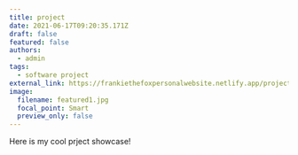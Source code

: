 ```yaml
---
title: project
date: 2021-06-17T09:20:35.171Z
draft: false
featured: false
authors:
  - admin
tags:
  - software project
external_link: https://frankiethefoxpersonalwebsite.netlify.app/project/project/
image:
  filename: featured1.jpg
  focal_point: Smart
  preview_only: false
---
```

Here is my cool prject showcase!